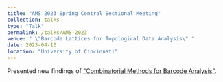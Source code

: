 ```yaml
---
title: "AMS 2023 Spring Central Sectional Meeting"
collection: talks
type: "Talk"
permalink: /talks/AMS-2023
venue: " \"Barcode Lattices for Topological Data Analysis\" "
date: 2023-04-16
location: "University of Cincinnati"
---
```


Presented new findings of ["Combinatorial Methods for Barcode Analysis"](/publications/2022-Barcodes).
